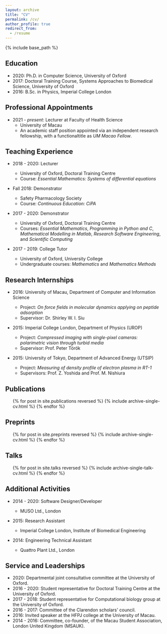 ```yaml
---
layout: archive
title: "CV"
permalink: /cv/
author_profile: true
redirect_from:
  - /resume
---
```


{% include base_path %}

## Education
* 2020: Ph.D. in Computer Science, University of Oxford
* 2017: Doctoral Training Course, Systems Approaches to Biomedical Science, University of Oxford
* 2016: B.Sc. in Physics, Imperial College London


## Professional Appointments
* 2021 - _present_: Lecturer at Faculty of Health Science
  * University of Macau
  * An academic staff position appointed via an independent research fellowship, with a functionaltitle as _UM Macao Fellow_.


## Teaching Experience
* 2018 - 2020: Lecturer
  * University of Oxford, Doctoral Training Centre
  * Course: _Essential Mathematics: Systems of differential equations_

* Fall 2018: Demonstrator
  * Safety Pharmacology Society
  * Course: _Continuous Education: CiPA_

* 2017 - 2020: Demonstrator
  * University of Oxford, Doctoral Training Centre
  * Courses: _Essential Mathematics_, _Programming in Python and C_, _Mathematical Modelling in Matlab_, _Research Software Engineering_, and _Scientific Computing_

* 2017 - 2019: College Tutor
  * University of Oxford, University College
  * Undergraduate courses: _Mathematics_ and _Mathematics Methods_


## Research Internships
* 2016: University of Macau, Department of Computer and Information Science
  * Project: _On force fields in molecular dynamics applying on peptide adsorption_
  * Supervisor: Dr. Shirley W. I. Siu

* 2015: Imperial College London, Department of Physics (UROP)
  * Project: _Compressed imaging with single-pixel cameras: polarimetric vision through turbid media_
  * Supervisor: Prof. Peter Török

* 2015: University of Tokyo, Department of Advanced Energy (UTSIP)
  * Project: _Measuring of density profile of electron plasma in RT-1_
  * Supervisors: Prof. Z. Yoshida and Prof. M. Nishiura


## Publications
  <ul>{% for post in site.publications reversed %}
    {% include archive-single-cv.html %}
  {% endfor %}</ul>

  
## Preprints
  <ul>{% for post in site.preprints reversed %}
    {% include archive-single-cv.html %}
  {% endfor %}</ul>

  
## Talks
  <ul>{% for post in site.talks reversed %}
    {% include archive-single-talk-cv.html %}
  {% endfor %}</ul>


## Additional Activities
* 2014 - 2020: Software Designer/Developer
  * MUSO Ltd., London

* 2015: Research Assistant
  * Imperial College London, Institute of Biomedical Engineering

* 2014: Engineering Technical Assistant
  * Quattro Plant Ltd., London

  
## Service and Leaderships
* 2020: Departmental joint consultative committee at the University of Oxford.
* 2016 - 2020: Student representative for Doctoral Training Centre at the University of Oxford.
* 2017 - 2018: Student representative for Computational biology group at the University of Oxford.
* 2016 - 2017: Committee of the Clarendon scholars' council.
* 2016: Invited speaker at the HFPJ college at the University of Macau.
* 2014 - 2016: Committee, co-founder, of the Macau Student Association, London United Kingdom (MSAUK).
